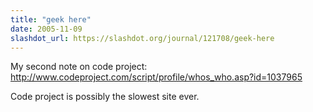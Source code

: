```yaml
---
title: "geek here"
date: 2005-11-09
slashdot_url: https://slashdot.org/journal/121708/geek-here
---
```


<p>My second note on code project:<br><a href="http://www.codeproject.com/script/profile/whos_who.asp?id=1037965">http://www.codeproject.com/script/profile/whos_who.asp?id=1037965</a></p>
<p>Code project is possibly the slowest site ever.</p>


